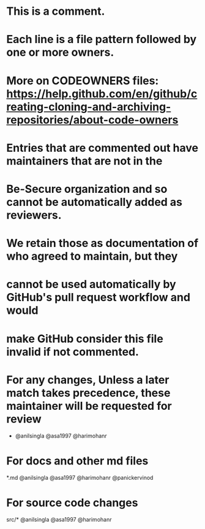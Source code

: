 # This is a comment.
# Each line is a file pattern followed by one or more owners.
# More on CODEOWNERS files: https://help.github.com/en/github/creating-cloning-and-archiving-repositories/about-code-owners

# Entries that are commented out have maintainers that are not in the
# Be-Secure organization and so cannot be automatically added as reviewers.
#
# We retain those as documentation of who agreed to maintain, but they
# cannot be used automatically by GitHub's pull request workflow and would
# make GitHub consider this file invalid if not commented.

# For any changes, Unless a later match takes precedence, these maintainer will be requested for review
* @anilsingla @asa1997 @harimohanr

# For docs and other md files
*.md @anilsingla @asa1997 @harimohanr @panickervinod

# For source code changes
src/* @anilsingla @asa1997 @harimohanr